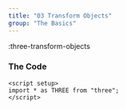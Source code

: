 ```yaml
---
title: "03 Transform Objects"
group: "The Basics"
---
```


:three-transform-objects

### The Code

```vue
<script setup>
import * as THREE from "three";
</script>
```
